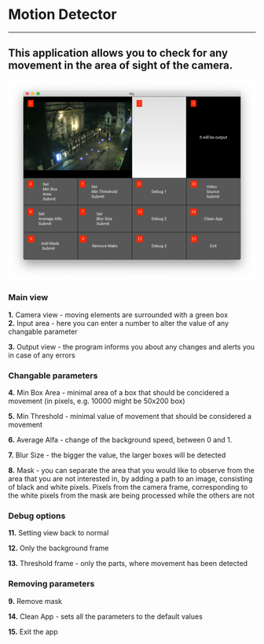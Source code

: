 # Motion Detector
---
This application allows you to check for any movement in the area of sight of the camera.  
---
<img src="./info.png">

### Main view
<b>1.</b> Camera view - moving elements are surrounded with a green box<br>
<b>2.</b> Input area - here you can enter a number to alter the value of any changable parameter

<b>3.</b> Output view - the program informs you about any changes and alerts you in case of any errors

### Changable parameters
<b>4.</b> Min Box Area - minimal area of a box that should be concidered a movement (in pixels, e.g. 10000 might be 50x200 box)

<b>5.</b> Min Threshold - minimal value of movement that should be considered a movement

<b>6.</b> Average Alfa - change of the background speed, between 0 and 1.

<b>7.</b> Blur Size - the bigger the value, the larger boxes will be detected

<b>8.</b> Mask - you can separate the area that you would like to observe from the area that you are not interested in, by adding a path to an image, consisting of black and white pixels. Pixels from the camera frame, corresponding to the white pixels from the mask are being processed while the others are not

### Debug options
<b>11.</b> Setting view back to normal

<b>12.</b> Only the background frame

<b>13.</b> Threshold frame - only the parts, where movement has been detected

### Removing parameters
<b>9.</b> Remove mask

<b>14.</b> Clean App - sets all the parameters to the default values

<b>15.</b> Exit the app
